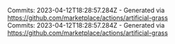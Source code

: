 Commits: 2023-04-12T18:28:57.284Z - Generated via https://github.com/marketplace/actions/artificial-grass
<br>
Commits: 2023-04-12T18:28:57.284Z - Generated via https://github.com/marketplace/actions/artificial-grass
<br>
